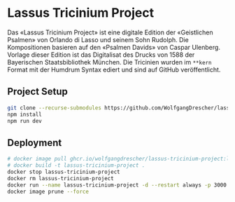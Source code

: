 # Lassus Tricinium Project

Das «Lassus Tricinium Project» ist eine digitale Edition der «Geistlichen
Psalmen» von Orlando di Lasso und seinem Sohn Rudolph. Die Kompositionen
basieren auf den «Psalmen Davids» von Caspar Ulenberg. Vorlage dieser Edition
ist das Digitalisat des Drucks von 1588 der Bayerischen Staatsbibliothek
München. Die Tricinien wurden im `**kern` Format mit der Humdrum Syntax ediert
und sind auf GitHub veröffentlicht.


## Project Setup

```sh
git clone --recurse-submodules https://github.com/WolfgangDrescher/lassus-tricinium-project.git
npm install
npm run dev
```


## Deployment

```sh
# docker image pull ghcr.io/wolfgangdrescher/lassus-tricinium-project:latest
# docker build -t lassus-tricinium-project .
docker stop lassus-tricinium-project
docker rm lassus-tricinium-project
docker run --name lassus-tricinium-project -d --restart always -p 3000:3000 -e DEPLOY_ENV=prod lassus-tricinium-project
docker image prune --force
```

